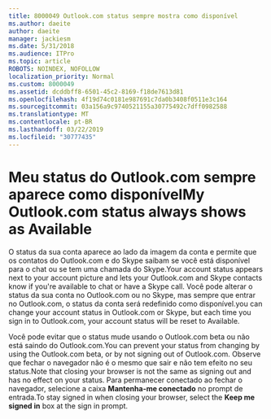 ```yaml
---
title: 8000049 Outlook.com status sempre mostra como disponível
ms.author: daeite
author: daeite
manager: jackiesm
ms.date: 5/31/2018
ms.audience: ITPro
ms.topic: article
ROBOTS: NOINDEX, NOFOLLOW
localization_priority: Normal
ms.custom: 8000049
ms.assetid: dcddbff8-6501-45c2-8169-f18de7613d81
ms.openlocfilehash: 4f19d74c0181e987691c7da0b3408f0511e3c164
ms.sourcegitcommit: 03a156a9c9740521155a30775492c7dff0982588
ms.translationtype: MT
ms.contentlocale: pt-BR
ms.lasthandoff: 03/22/2019
ms.locfileid: "30777435"
---
```

# <a name="my-outlookcom-status-always-shows-as-available"></a><span data-ttu-id="01cb9-102">Meu status do Outlook.com sempre aparece como disponível</span><span class="sxs-lookup"><span data-stu-id="01cb9-102">My Outlook.com status always shows as Available</span></span>

<span data-ttu-id="01cb9-103">O status da sua conta aparece ao lado da imagem da conta e permite que os contatos do Outlook.com e do Skype saibam se você está disponível para o chat ou se tem uma chamada do Skype.</span><span class="sxs-lookup"><span data-stu-id="01cb9-103">Your account status appears next to your account picture and lets your Outlook.com and Skype contacts know if you're available to chat or have a Skype call.</span></span> <span data-ttu-id="01cb9-104">Você pode alterar o status da sua conta no Outlook.com ou no Skype, mas sempre que entrar no Outlook.com, o status da conta será redefinido como disponível.</span><span class="sxs-lookup"><span data-stu-id="01cb9-104">you can change your account status in Outlook.com or Skype, but each time you sign in to Outlook.com, your account status will be reset to Available.</span></span>
  
<span data-ttu-id="01cb9-105">Você pode evitar que o status mude usando o Outlook.com beta ou não está saindo do Outlook.com.</span><span class="sxs-lookup"><span data-stu-id="01cb9-105">You can prevent your status from changing by using the Outlook.com beta, or by not signing out of Outlook.com.</span></span> <span data-ttu-id="01cb9-106">Observe que fechar o navegador não é o mesmo que sair e não tem efeito no seu status.</span><span class="sxs-lookup"><span data-stu-id="01cb9-106">Note that closing your browser is not the same as signing out and has no effect on your status.</span></span> <span data-ttu-id="01cb9-107">Para permanecer conectado ao fechar o navegador, selecione a caixa **Mantenha-me conectado** no prompt de entrada.</span><span class="sxs-lookup"><span data-stu-id="01cb9-107">To stay signed in when closing your browser, select the **Keep me signed in** box at the sign in prompt.</span></span> 
  

